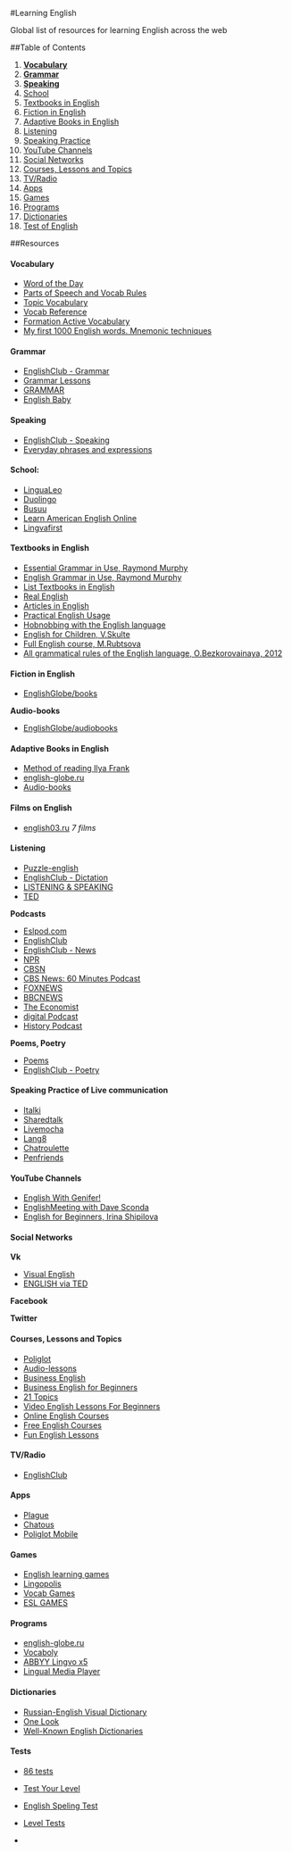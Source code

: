 #Learning English

Global list of resources for learning English across the web


##Table of Contents

  1. [**Vocabulary**](#vocab)
  1. [**Grammar**](#grammar)
  1. [**Speaking**](#speaking)
  1. [School](#school)
  1. [Textbooks in English](#tbooks)
  1. [Fiction in English](#fiction)
  1. [Adaptive Books in English](#adbooks)
  1. [Listening](#listening)
  1. [Speaking Practice](#spractice)
  1. [YouTube Channels](#youtube)
  1. [Social Networks](#social)
  1. [Courses, Lessons and Topics](#courses)
  1. [TV/Radio](#radio)
  1. [Apps](#apps)
  1. [Games](#games)
  1. [Programs](#programs)
  1. [Dictionaries](#dict)
  1. [Test of English](#tests)

  
##Resources


#### <a name='vocab'>Vocabulary</a>
- [Word of the Day](https://www.englishclub.com/vocabulary/word-of-the-day.htm)
- [Parts of Speech and Vocab Rules](https://www.englishclub.com/vocabulary/parts-of-speech.htm)
- [Topic Vocabulary](https://www.englishclub.com/vocabulary/topic.htm)
- [Vocab Reference](https://www.englishclub.com/vocabulary/reference.htm)
- [Formation Active Vocabulary](http://www.english-globe.ru/index.php?option=com_content&task=category&sectionid=18&id=72&Itemid=88)
- [My first 1000 English words. Mnemonic techniques](http://english03.ru/knigi/first1000words.html)


#### <a name='grammar'>Grammar</a>
- [EnglishClub - Grammar](https://www.englishclub.com/grammar/index.htm)
- [Grammar Lessons](http://www.english-globe.ru/index.php?option=com_content&task=section&id=16&Itemid=69)
- [GRAMMAR](http://www.rong-chang.com/grammar.htm)
- [English Baby](http://www.englishbaby.com/lessons/grammar)


#### <a name='speaking'>Speaking</a>
- [EnglishClub - Speaking](https://www.englishclub.com/speaking/index.htm)
- [Everyday phrases and expressions](http://english100.ru/razgovornik-1)


#### <a name='school'>School:</a>
- [LinguaLeo](http://lingualeo.com/ru/)
- [Duolingo](https://www.duolingo.com/)
- [Busuu](https://www.busuu.com/ru/)
- [Learn American English Online](http://learnamericanenglishonline.com/index.html)
- [Lingvafirst](http://lingvafirst.tk/)
  
#### <a name='tbooks'>Textbooks in English</a>
- [Essential Grammar in Use, Raymond Murphy](http://english03.ru/knigi/ob-uchebnike-murphy.html)
- [English Grammar in Use, Raymond Murphy](http://english01.ru/)
- [List Textbooks in English](http://netenglish.ru/book.html)
- [Real English](http://english03.ru/knigi/real-english.html)
- [Articles in English](http://english03.ru/knigi/ob-artiklyax.html)
- [Practical English Usage](http://english03.ru/knigi/skachat-swan.html)
- [Hobnobbing with the English language](http://english03.ru/knigi/druzheskie-vstrechi-s-anglijskim-yazykom-m-kolpakchi.html)
- [English for Children, V.Skulte](http://rutracker.org/forum/viewtopic.php?t=1487807)
- [Full English course, M.Rubtsova](http://rutracker.org/forum/viewtopic.php?t=593011)
- [All grammatical rules of the English language, O.Bezkorovainaya, 2012](http://rutracker.org/forum/viewtopic.php?t=4396033)



#### <a name='fiction'>Fiction in English</a>
- [EnglishGlobe/books](http://www.english-globe.ru/index.php?option=com_content&task=category&sectionid=4&id=4&Itemid=62)

**Audio-books**
- [EnglishGlobe/audiobooks](http://www.english-globe.ru/index.php?option=com_content&task=blogcategory&id=6&Itemid=23)


#### <a name='adbooks'>Adaptive Books in English</a>
- [Method of reading Ilya Frank](http://www.franklang.ru/index.php/anglijskij-yazyk/14-teksty-na-anglijskom-yazyke-adaptirovannye-po-metodu-chteniya-ili-franka)
- [english-globe.ru](http://www.english-globe.ru/index.php?option=com_content&task=blogcategory&id=5&Itemid=28)
- [Audio-books](http://www.english-globe.ru/index.php?option=com_content&task=section&id=28&Itemid=124)


#### <a name='schoolb'>Films on English</a>
- [english03.ru](http://english03.ru/category/filmy) *7 films*


#### <a name='listening'>Listening</a>
- [Puzzle-english](http://puzzle-english.com/)
- [EnglishClub - Dictation](https://www.englishclub.com/listening/dictation.htm)
- [LISTENING & SPEAKING](http://www.rong-chang.com/listen.htm)
- [TED](http://www.ted.com/)


**Podcasts**
- [Eslpod.com](https://www.eslpod.com/website/index_new.html)
- [EnglishClub](https://edition.englishclub.com/category/podcasts/)
- [EnglishClub - News](https://edition.englishclub.com/category/listening-news/)
- [NPR](http://www.npr.org/)
- [CBSN](http://cbsn.cbsnews.com/)
- [CBS News: 60 Minutes Podcast](http://www.learnoutloud.com/podcaststream/listen.php?url=http://www.cbsnews.com/common/includes/podcast/podcast_60min_1.rss&all=1&title=15735)
- [FOXNEWS](http://radio.foxnews.com/podcast/)
- [BBCNEWS](http://www.bbc.com/news/)
- [The Economist](https://itunes.apple.com/us/podcast/the-economist-all-audio/id151230264)
- [digital Podcast](http://www.digitalpodcast.com/feeds)
- [History Podcast](http://historyonair.com/)

**Poems, Poetry**
- [Poems](http://www.english-globe.ru/index.php?option=com_content&task=section&id=27&Itemid=123)
- [EnglishClub - Poetry](https://www.englishclub.com/listening/poetry.htm)


#### <a name='spractice'>Speaking Practice of Live communication</a>
- [Italki](http://www.italki.com/)
- [Sharedtalk](http://sharedtalk.com/)
- [Livemocha](http://livemocha.com/)
- [Lang8](http://lang8.com/)
- [Chatroulette](http://chatroulette.com/)
- [Penfriends](http://www.englishjet.com/english_courses_files/adult_penfriends.asp)


#### <a name='youtube'>YouTube Channels</a>
- [English With Genifer!](http://www.youtube.com/user/JenniferESL)
- [EnglishMeeting with Dave Sconda](http://www.youtube.com/user/EnglishMeeting)
- [English for Beginners, Irina Shipilova](https://www.youtube.com/playlist?list=PLWZ63a6zsYpi5KB3pMeFBxofCQpx7ymPe&src_vid=82VhByj-yM0&feature=iv&annotation_id=annotation_1024322775)


#### <a name='social'>Social Networks</a>
**Vk**
  - [Visual English](https://vk.com/learnenglish)
  - [ENGLISH via TED](https://vk.com/tedlish)
  
**Facebook**

**Twitter**


#### <a name='courses'>Courses, Lessons and Topics</a>
- [Poliglot](http://rutracker.org/forum/viewtopic.php?t=3919832)
- [Audio-lessons](http://www.english-globe.ru/index.php?option=com_content&task=view&id=13&Itemid=17)
- [Business English](http://www.english-globe.ru/index.php?option=com_content&task=category&sectionid=19&id=71&Itemid=92)
- [Business English for Beginners](http://www.english-globe.ru/index.php?option=com_content&task=category&sectionid=19&id=76&Itemid=92)
- [21 Topics](http://www.english-globe.ru/index.php?option=com_content&task=section&id=14&Itemid=57)
- [Video English Lessons For Beginners](http://english03.ru/video-uroki)
- [Online English Courses](http://www.1-language.com/englishcourse/index.htm)
- [Free English Courses](http://www.langmaster.com/comru/english/home.htm#)
- [Fun English Lessons](http://www.china232.com/category/fun-english-lessons)

  
#### <a name='radio'>TV/Radio</a>
- [EnglishClub](https://www.englishclub.com/listening/radio.htm)



#### <a name='apps'>Apps</a>  
- [Plague](http://plague.io/)
- [Chatous](https://chatous.com/#)
- [Poliglot Mobile](http://polyglotmobile.ru/)


#### <a name='games'>Games</a>
- [English learning games](http://www.englishlearninggames.com/)
- [Lingopolis](https://playlingo.co/games/lingopolis/)
- [Vocab Games](https://www.englishclub.com/esl-games/vocabulary/?englishclub)
- [ESL GAMES](http://www.rong-chang.com/game.htm)


#### <a name='programs'>Programs</a>
- [english-globe.ru](http://www.english-globe.ru/index.php?option=com_content&task=view&id=5&Itemid=10)
- [Vocaboly](http://www.vocaboly.com/)
- [ABBYY Lingvo x5](http://www.abbyy.ru/lingvo-windows/english_home/)
- [Lingual Media Player](http://lingualmediaplayer.ru/ru/)


#### <a name='dict'>Dictionaries</a>
- [Russian-English Visual Dictionary](http://english03.ru/knigi/vizualnyj-slovar-ripol.html)
- [One Look](http://www.onelook.com/)
- [Well-Known English Dictionaries](http://www.rong-chang.com/dictionaries.htm)


#### <a name='tests'>Tests</a>
- [86 tests](http://english03.ru/testy)
- [Test Your Level](http://www.english-globe.ru/index.php?option=com_joomlaquiz&quiz_id=5)
- [English Speling Test](http://www.english-globe.ru/index.php?option=com_joomlaquiz&quiz_id=1)
- [Level Tests](http://www.englishjet.com/english_courses_files/tests.htm)







-
